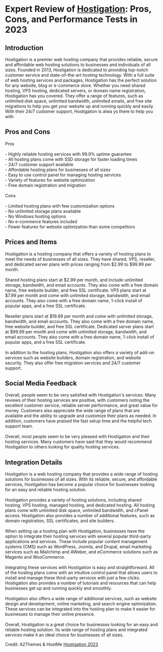 <h1>Expert Review of <a href="https://a2themes.com/hostigation-reviews">Hostigation</a>: Pros, Cons, and Performance Tests in 2023</h1>
<h2>Introduction</h2>
Hostigation is a premier web hosting company that provides reliable, secure and affordable web hosting solutions to businesses and individuals of all sizes. Founded in 2013, Hostigation is dedicated to providing top-notch customer service and state-of-the-art hosting technology. With a full suite of web hosting services and packages, Hostigation has the perfect solution for any website, blog or e-commerce store. Whether you need shared hosting, VPS hosting, dedicated servers, or domain name registration, Hostigation has you covered. They offer a range of features, such as unlimited disk space, unlimited bandwidth, unlimited emails, and free site migrations to help you get your website up and running quickly and easily. With their 24/7 customer support, Hostigation is alwa ys there to help you with
<h2>Pros and Cons</h2>
Pros<br><br>- Highly reliable hosting services with 99.9% uptime guarantee<br>- All hosting plans come with SSD storage for faster loading times<br>- 24/7 customer support available<br>- Affordable hosting plans for businesses of all sizes<br>- Easy to use control panel for managing hosting services<br>- Variety of features for website optimization<br>- Free domain registration and migration<br><br>Cons<br><br>- Limited hosting plans with few customization options<br>- No unlimited storage plans available<br>- No Windows hosting options<br>- No e-commerce features included<br>- Fewer features for website optimization than some competitors
<h2>Prices and Items</h2>
Hostigation is a hosting company that offers a variety of hosting plans to meet the needs of businesses of all sizes. They have shared, VPS, reseller, and dedicated server plans with prices ranging from $2.99 to $99.99 per month.<br><br>Shared hosting plans start at $2.99 per month, and include unlimited storage, bandwidth, and email accounts. They also come with a free domain name, free website builder, and free SSL certificate. VPS plans start at $7.99 per month and come with unlimited storage, bandwidth, and email accounts. They also come with a free domain name, 1-click install of popular apps, and a free SSL certificate.<br><br>Reseller plans start at $19.99 per month and come with unlimited storage, bandwidth, and email accounts. They also come with a free domain name, free website builder, and free SSL certificate. Dedicated server plans start at $99.99 per month and come with unlimited storage, bandwidth, and email accounts. They also come with a free domain name, 1-click install of popular apps, and a free SSL certificate.<br><br>In addition to the hosting plans, Hostigation also offers a variety of add-on services such as website builders, domain registration, and website security. They also offer free migration services and 24/7 customer support.
<h2>Social Media Feedback</h2>
Overall, people seem to be very satisfied with Hostigation's services. Many reviews of their hosting services are positive, with customers noting the excellent customer service, reliable server performance, and great value for money. Customers also appreciate the wide range of plans that are available and the ability to upgrade and customize their plans as needed. In addition, customers have praised the fast setup time and the helpful tech support team.<br><br>Overall, most people seem to be very pleased with Hostigation and their hosting services. Many customers have said that they would recommend Hostigation to others looking for quality hosting services.
<h2>Integration Details</h2>
Hostigation is a web hosting company that provides a wide range of hosting solutions for businesses of all sizes. With its reliable, secure, and affordable services, Hostigation has become a popular choice for businesses looking for an easy and reliable hosting solution.<br><br>Hostigation provides a variety of hosting solutions, including shared hosting, VPS hosting, managed hosting, and dedicated hosting. All hosting plans come with unlimited disk space, unlimited bandwidth, and cPanel access. Hostigation also provides a number of additional features, such as domain registration, SSL certificates, and site builders.<br><br>When setting up a hosting plan with Hostigation, businesses have the option to integrate their hosting services with several popular third-party applications and services. These include popular content management systems (CMS) such as WordPress, Joomla, and Drupal, email marketing services such as Mailchimp and AWeber, and eCommerce solutions such as Magento and WooCommerce.<br><br>Integrating these services with Hostigation is easy and straightforward. All of the hosting plans come with an intuitive control panel that allows users to install and manage these third-party services with just a few clicks. Hostigation also provides a number of tutorials and resources that can help businesses get up and running quickly and smoothly.<br><br>Hostigation also offers a wide range of additional services, such as website design and development, online marketing, and search engine optimization. These services can be integrated into the hosting plan to make it easier for businesses to manage their online presence.<br><br>Overall, Hostigation is a great choice for businesses looking for an easy and reliable hosting solution. Its wide range of hosting plans and integrated services make it an ideal choice for businesses of all sizes.
<p>Credit: A2Themes & HostMe <a href="https://a2themes.com/hostigation-reviews">Hostigation 2023</a></p>